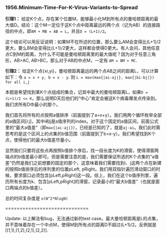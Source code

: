 ### 1956.Minimum-Time-For-K-Virus-Variants-to-Spread

**引理1：** 给定K个点，存在某个位置M，能够最小化M到所有点的曼哈顿距离的最大值D。结论：这个M一定位于这K个点中距离最远的两个点（记为AB）的连接路径的中点，即```AM + MB = AB = L```，并且```D = (L+1)/2```。

这个结论可以用反证说明：如果M不在所述的位置，那么要么AM会变得比(L+1)/2更大，要么BM会变得比(L+1)/2更大，这样都会使得D更大。有人会问，其他任意点C到M的距离，为什么不可能是曼哈顿距离里的最大值呢？因为对于任意三角形，AB>AC, AB>BC，那么对于AB的中点M，一定有 ```AM = BM > MC```.

**引理2：** 给定K个点{xi,yi}，曼哈顿距离最远的两个点AB之间的距离L，可以计算如下：令 ```a = x + y, b = x - y```. 则 ```L = max(max{|ai-aj|}, max{|bi-bj|})  for all i,j```

本题是希望找到某K个点组成的集合，记其中最大的曼哈顿距离L，如果```D = (L+1)/2 <= K```，那么说明D天后他们的“中心”肯定会被这K个病毒爆发点传染到。我们求所有D中最小的那个。

我们首先将所有的点按照a值排序（前面提到了a=x+y）。我们用两个循环枚举全部的a值区间[i:j]，其中i和j是a值序列的index。对于这个固定的a值区间，前面公式里的“最大a值差”（即```max{|ai-aj|}```），已经是已知的了，就是```aj-ai```。我们此时需思考的是这个区间上的点集的b值范围（前面提到了b=x-y）。我们希望找到K个点，使得他们的最大b值差尽量小。

显然我们只要将这些点再按照b值排个序后，找一段长度为K的滑窗，使得滑窗两端点的b值差最小即可。但是需要注意的是，我们需要保证所选的K个点集的“a值差”仍然是我们之前想要的固定的那个，这意味着我们需要找到i、j这两个点在新建的按照b值排序后的序列里的位置pLeft, pRight。我们用双指针遍历滑动窗口的时候，要求窗口必须包含[pLeft,pRight]这一段。综上，我们在这个b值序列里，遍历所有长度为k、包含[pLeft,pRight]的滑窗，记录最小的“最大b值差”（也就是窗口两端点的b值差）。

总的时间复杂度是 ```o(N^2*NlogN)```

=============================

Update: 以上解法有bug，无法通过新的test case。最大曼哈顿距离是L的点集，并不意味着存在一个中点M，使得M到所有点的距离D不超过(L+1)/2。反例就是[(1,1),(1,2),(2,1),(2,2)].
